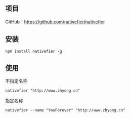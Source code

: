 ## 项目

GitHub：https://github.com/nativefier/nativefier



## 安装

```
npm install nativefier -g
```



## 使用

不指定名称

```
nativefier "http://www.zhyong.cn"
```

指定名称

```
nativefier --name "YouForever" "http://www.zhyong.cn"
```

